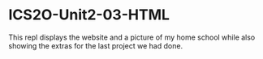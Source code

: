 # ICS2O-Unit2-03-HTML
This repl displays the website and a picture of my home school while also showing the extras for the last project we had done.
